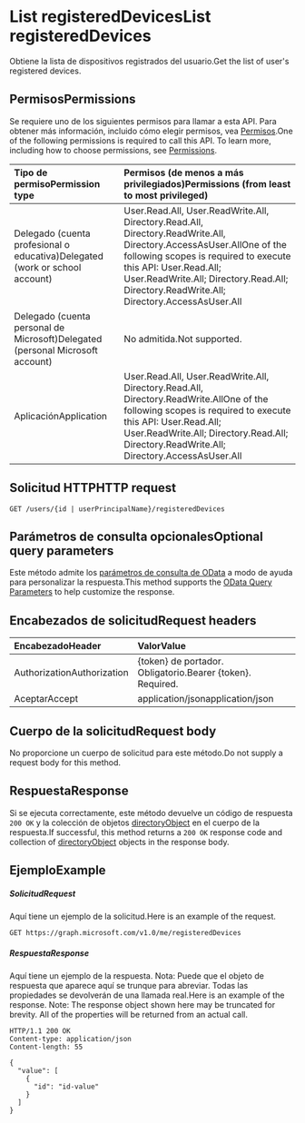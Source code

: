 # <a name="list-registereddevices"></a><span data-ttu-id="ac4ce-101">List registeredDevices</span><span class="sxs-lookup"><span data-stu-id="ac4ce-101">List registeredDevices</span></span>

<span data-ttu-id="ac4ce-102">Obtiene la lista de dispositivos registrados del usuario.</span><span class="sxs-lookup"><span data-stu-id="ac4ce-102">Get the list of user's registered devices.</span></span>
## <a name="permissions"></a><span data-ttu-id="ac4ce-103">Permisos</span><span class="sxs-lookup"><span data-stu-id="ac4ce-103">Permissions</span></span>
<span data-ttu-id="ac4ce-p101">Se requiere uno de los siguientes permisos para llamar a esta API. Para obtener más información, incluido cómo elegir permisos, vea [Permisos](../../../concepts/permissions_reference.md).</span><span class="sxs-lookup"><span data-stu-id="ac4ce-p101">One of the following permissions is required to call this API. To learn more, including how to choose permissions, see [Permissions](../../../concepts/permissions_reference.md).</span></span>

|<span data-ttu-id="ac4ce-106">Tipo de permiso</span><span class="sxs-lookup"><span data-stu-id="ac4ce-106">Permission type</span></span>      | <span data-ttu-id="ac4ce-107">Permisos (de menos a más privilegiados)</span><span class="sxs-lookup"><span data-stu-id="ac4ce-107">Permissions (from least to most privileged)</span></span>              |
|:--------------------|:---------------------------------------------------------|
|<span data-ttu-id="ac4ce-108">Delegado (cuenta profesional o educativa)</span><span class="sxs-lookup"><span data-stu-id="ac4ce-108">Delegated (work or school account)</span></span> | <span data-ttu-id="ac4ce-109">User.Read.All, User.ReadWrite.All, Directory.Read.All, Directory.ReadWrite.All, Directory.AccessAsUser.All</span><span class="sxs-lookup"><span data-stu-id="ac4ce-109">One of the following scopes is required to execute this API: User.Read.All; User.ReadWrite.All; Directory.Read.All; Directory.ReadWrite.All; Directory.AccessAsUser.All</span></span>    |
|<span data-ttu-id="ac4ce-110">Delegado (cuenta personal de Microsoft)</span><span class="sxs-lookup"><span data-stu-id="ac4ce-110">Delegated (personal Microsoft account)</span></span> | <span data-ttu-id="ac4ce-111">No admitida.</span><span class="sxs-lookup"><span data-stu-id="ac4ce-111">Not supported.</span></span>    |
|<span data-ttu-id="ac4ce-112">Aplicación</span><span class="sxs-lookup"><span data-stu-id="ac4ce-112">Application</span></span> | <span data-ttu-id="ac4ce-113">User.Read.All, User.ReadWrite.All, Directory.Read.All, Directory.ReadWrite.All</span><span class="sxs-lookup"><span data-stu-id="ac4ce-113">One of the following scopes is required to execute this API: User.Read.All; User.ReadWrite.All; Directory.Read.All; Directory.ReadWrite.All; Directory.AccessAsUser.All</span></span> |

## <a name="http-request"></a><span data-ttu-id="ac4ce-114">Solicitud HTTP</span><span class="sxs-lookup"><span data-stu-id="ac4ce-114">HTTP request</span></span>
<!-- { "blockType": "ignored" } -->
```http
GET /users/{id | userPrincipalName}/registeredDevices
```
## <a name="optional-query-parameters"></a><span data-ttu-id="ac4ce-115">Parámetros de consulta opcionales</span><span class="sxs-lookup"><span data-stu-id="ac4ce-115">Optional query parameters</span></span>
<span data-ttu-id="ac4ce-116">Este método admite los [parámetros de consulta de OData](http://developer.microsoft.com/en-us/graph/docs/overview/query_parameters) a modo de ayuda para personalizar la respuesta.</span><span class="sxs-lookup"><span data-stu-id="ac4ce-116">This method supports the [OData Query Parameters](http://developer.microsoft.com/en-us/graph/docs/overview/query_parameters) to help customize the response.</span></span>
## <a name="request-headers"></a><span data-ttu-id="ac4ce-117">Encabezados de solicitud</span><span class="sxs-lookup"><span data-stu-id="ac4ce-117">Request headers</span></span>
| <span data-ttu-id="ac4ce-118">Encabezado</span><span class="sxs-lookup"><span data-stu-id="ac4ce-118">Header</span></span>       | <span data-ttu-id="ac4ce-119">Valor</span><span class="sxs-lookup"><span data-stu-id="ac4ce-119">Value</span></span> |
|:---------------|:--------|
| <span data-ttu-id="ac4ce-120">Authorization</span><span class="sxs-lookup"><span data-stu-id="ac4ce-120">Authorization</span></span>  | <span data-ttu-id="ac4ce-p102">{token} de portador. Obligatorio.</span><span class="sxs-lookup"><span data-stu-id="ac4ce-p102">Bearer {token}. Required.</span></span>  |
| <span data-ttu-id="ac4ce-123">Aceptar</span><span class="sxs-lookup"><span data-stu-id="ac4ce-123">Accept</span></span>  | <span data-ttu-id="ac4ce-124">application/json</span><span class="sxs-lookup"><span data-stu-id="ac4ce-124">application/json</span></span>|

## <a name="request-body"></a><span data-ttu-id="ac4ce-125">Cuerpo de la solicitud</span><span class="sxs-lookup"><span data-stu-id="ac4ce-125">Request body</span></span>
<span data-ttu-id="ac4ce-126">No proporcione un cuerpo de solicitud para este método.</span><span class="sxs-lookup"><span data-stu-id="ac4ce-126">Do not supply a request body for this method.</span></span>

## <a name="response"></a><span data-ttu-id="ac4ce-127">Respuesta</span><span class="sxs-lookup"><span data-stu-id="ac4ce-127">Response</span></span>

<span data-ttu-id="ac4ce-128">Si se ejecuta correctamente, este método devuelve un código de respuesta `200 OK` y la colección de objetos [directoryObject](../resources/directoryobject.md) en el cuerpo de la respuesta.</span><span class="sxs-lookup"><span data-stu-id="ac4ce-128">If successful, this method returns a `200 OK` response code and collection of [directoryObject](../resources/directoryobject.md) objects in the response body.</span></span>
## <a name="example"></a><span data-ttu-id="ac4ce-129">Ejemplo</span><span class="sxs-lookup"><span data-stu-id="ac4ce-129">Example</span></span>
##### <a name="request"></a><span data-ttu-id="ac4ce-130">Solicitud</span><span class="sxs-lookup"><span data-stu-id="ac4ce-130">Request</span></span>
<span data-ttu-id="ac4ce-131">Aquí tiene un ejemplo de la solicitud.</span><span class="sxs-lookup"><span data-stu-id="ac4ce-131">Here is an example of the request.</span></span>
<!-- {
  "blockType": "request",
  "name": "get_registereddevices"
}-->
```http
GET https://graph.microsoft.com/v1.0/me/registeredDevices
```
##### <a name="response"></a><span data-ttu-id="ac4ce-132">Respuesta</span><span class="sxs-lookup"><span data-stu-id="ac4ce-132">Response</span></span>
<span data-ttu-id="ac4ce-p103">Aquí tiene un ejemplo de la respuesta. Nota: Puede que el objeto de respuesta que aparece aquí se trunque para abreviar. Todas las propiedades se devolverán de una llamada real.</span><span class="sxs-lookup"><span data-stu-id="ac4ce-p103">Here is an example of the response. Note: The response object shown here may be truncated for brevity. All of the properties will be returned from an actual call.</span></span>
<!-- {
  "blockType": "response",
  "truncated": true,
  "@odata.type": "microsoft.graph.directoryObject",
  "isCollection": true
} -->
```http
HTTP/1.1 200 OK
Content-type: application/json
Content-length: 55

{
  "value": [
    {
      "id": "id-value"
    }
  ]
}
```

<!-- uuid: 8fcb5dbc-d5aa-4681-8e31-b001d5168d79
2015-10-25 14:57:30 UTC -->
<!-- {
  "type": "#page.annotation",
  "description": "List registeredDevices",
  "keywords": "",
  "section": "documentation",
  "tocPath": ""
}-->